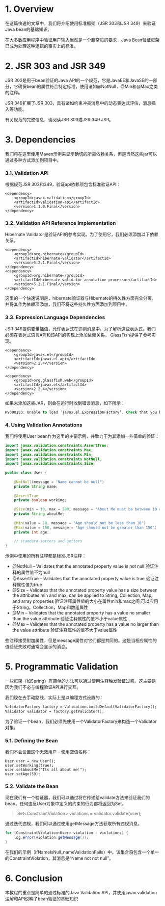 
# **1. Overview**

在这篇快速的文章中，我们将介绍使用标准框架（JSR 303和JSR 349）来验证Java bean的基础知识。

在大多数应用程序中验证用户输入当然是一个超常见的要求，Java Bean验证框架已成为处理这种逻辑的事实上的标准。

# **2. JSR 303 and JSR 349**

JSR 303是用于bean验证的Java API的一个规范，它是JavaEE和JavaSE的一部分，它确保bean的属性符合特定标准，使用诸如@NotNull，@Min和@Max之类的注释。

JSR 349扩展了JSR 303，具有诸如约束冲突消息中的动态表达式评估，消息插入等功能。

有关规范的完整信息，请阅读JSR 303或JSR 349 JSR。

# **3. Dependencies**

我们将在这里使用Maven示例来显示确切的所需依赖关系，但是当然这些jar可以通过多种方式添加到项目中。


### **3.1. Validation API**

根据规范JSR 303和349，验证api依赖项包含标准验证API：

``` vbscript-html
<dependency>
    <groupId>javax.validation</groupId>
    <artifactId>validation-api</artifactId>
    <version>1.1.0.Final</version>
</dependency>
```

### **3.2. Validation API Reference Implementation**

Hibernate Validator是验证API的参考实现。为了使用它，我们必须添加以下依赖关系。

``` vbscript-html
<dependency>
    <groupId>org.hibernate</groupId>
    <artifactId>hibernate-validator</artifactId>
    <version>5.2.1.Final</version>
</dependency>
<dependency>
    <groupId>org.hibernate</groupId>
    <artifactId>hibernate-validator-annotation-processor</artifactId>
    <version>5.2.1.Final</version>
</dependency>
```
这里的一个快速说明是，hibernate验证器与Hibernate的持久性方面完全分离，并将其作为依赖项添加，我们不将这些持久性方面添加到项目中。

### **3.3. Expression Language Dependencies**

JSR 349提供变量插值，允许表达式在违例消息中。为了解析这些表达式，我们必须在表达式语言API和该API的实现上添加依赖关系。 GlassFish提供了参考实现。

``` vbscript-html
<dependency>
    <groupId>javax.el</groupId>
    <artifactId>javax.el-api</artifactId>
    <version>2.2.4</version>
</dependency>
 
<dependency>
    <groupId>org.glassfish.web</groupId>
    <artifactId>javax.el</artifactId>
    <version>2.2.4</version>
</dependency>
```

如果未添加这些JAR，则会在运行时收到错误消息，如下所示：


``` sql
HV000183: Unable to load ‘javax.el.ExpressionFactory’. Check that you have the EL dependencies on the classpath, or use ParameterMessageInterpolator instead
```

### **4. Using Validation Annotations**

我们将使用User bean作为这里的主要示例，并致力于为其添加一些简单的验证：

``` java
import javax.validation.constraints.AssertTrue;
import javax.validation.constraints.Max;
import javax.validation.constraints.Min;
import javax.validation.constraints.NotNull;
import javax.validation.constraints.Size;
 
public class User {
 
    @NotNull(message = "Name cannot be null")
    private String name;
 
    @AssertTrue
    private boolean working;
 
    @Size(min = 10, max = 200, message = "About Me must be between 10 and 200 characters")
    private String aboutMe;
 
    @Min(value = 18, message = "Age should not be less than 18")
    @Max(value = 150, message = "Age should not be greater than 150")
    private int age;
 
    // standard setters and getters 
}
```


示例中使用的所有注释都是标准JSR注释：

- @NotNull – Validates that the annotated property value is not null 验证注释的属性值不为null
- @AssertTrue – Validates that the annotated property value is true 验证注释属性值为true
- @Size – Validates that the annotated property value has a size between the attributes min and max; can be applied to String, Collection, Map, and array properties 验证注释属性值的大小在属性min和max之间;可以应用于String，Collection，Map和数组属性
- @Min – Validates that the annotated property has a value no smaller than the value attribute 验证注释属性的值不小于value属性
- @Max – Validates that the annotated property has a value no larger than the value attribute 验证注释属性的值不大于value属性

些注释接受附加属性，但是message属性对它们都是共同的。这是当相应属性的值验证失败时通常会显示的消息。


# **5. Programmatic Validation**

一些框架（如Spring）有简单的方法可以通过使用注释触发验证过程。这主要是因为我们不必与编程验证API进行交互。

我们现在去手动路线，实际上是以编程方式设置的：

``` sml
ValidatorFactory factory = Validation.buildDefaultValidatorFactory();
Validator validator = factory.getValidator();
```
为了验证一个bean，我们必须先使用一个ValidatorFactory来构造一个Validator对象。

### **5.1. Defining the Bean**

我们不会设置这个无效用户 - 使用空值名称：

``` pf
User user = new User();
user.setWorking(true);
user.setAboutMe("Its all about me!");
user.setAge(50);
```
### **5.2. Validate the Bean**

现在我们有一个验证器，我们可以通过将它传递给validate方法来验证我们的bean。任何违反User对象中定义的约束的行为都将返回为Set。

> Set<ConstraintViolation<User>> violations = validator.validate(user);

通过迭代违规，我们可以通过使用getMessage方法获取所有违规消息。

``` java
for (ConstraintViolation<User> violation : violations) {
    log.error(violation.getMessage()); 
}
```

在我们的示例（ifNameIsNull_nameValidationFails）中，该集合将包含一个单一的ConstraintViolation，其消息是“Name not not null”。

# **6. Conclusion**

本教程的重点是简单的通过标准的Java Validation API，并使用javax.validation注解和API说明了bean验证的基础知识